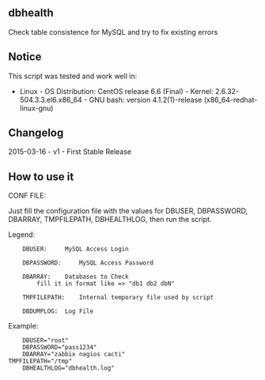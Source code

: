 dbhealth
--------------------------------------------------------------------------------

Check table consistence for MySQL and try to fix existing errors

Notice
--------------------------------------------------------------------------------

This script was tested and work well in:

* Linux
        - OS Distribution: CentOS release 6.6 (Final)
        - Kernel: 2.6.32-504.3.3.el6.x86_64
        - GNU bash: version 4.1.2(1)-release (x86_64-redhat-linux-gnu)

Changelog
--------------------------------------------------------------------------------

2015-03-16      - v1    - First Stable Release

How to use it
--------------------------------------------------------------------------------

CONF FILE:

Just  fill  the  configuration  file  with  the  values  for DBUSER, DBPASSWORD,
DBARRAY, TMPFILEPATH, DBHEALTHLOG, then run the script.

Legend:

        DBUSER:		MySQL Access Login
        
        DBPASSWORD:     MySQL Access Password
        
        DBARRAY:	Databases to Check
			fill it in format like => "db1 db2 dbN"
                                        
        TMPFILEPATH:	Internal temporary file used by script
        
        DBDUMPLOG:	Log File

Example:

        DBUSER="root"
        DBPASSWORD="pass1234"
        DBARRAY="zabbix nagios cacti"
	TMPFILEPATH="/tmp"
        DBHEALTHLOG="dbhealth.log"
